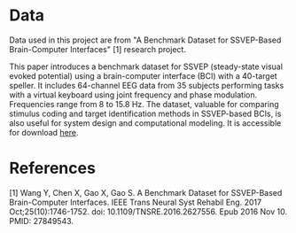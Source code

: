 # Data
Data used in this project are from "A Benchmark Dataset for SSVEP-Based Brain-Computer Interfaces" [1] research project.

This paper introduces a benchmark dataset for SSVEP (steady-state visual evoked potential) using a brain-computer interface (BCI) with a 40-target speller. It includes 64-channel EEG data from 35 subjects performing tasks with a virtual keyboard using joint frequency and phase modulation. Frequencies range from 8 to 15.8 Hz. The dataset, valuable for comparing stimulus coding and target identification methods in SSVEP-based BCIs, is also useful for system design and computational modeling. It is accessible for download [here](http://bci.med.tsinghua.edu.cn/download.html).

# References
[1] Wang Y, Chen X, Gao X, Gao S. A Benchmark Dataset for SSVEP-Based Brain-Computer Interfaces. IEEE Trans Neural Syst Rehabil Eng. 2017 Oct;25(10):1746-1752. doi: 10.1109/TNSRE.2016.2627556. Epub 2016 Nov 10. PMID: 27849543.
